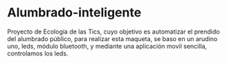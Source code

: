 # Alumbrado-inteligente
Proyecto de Ecología de las Tics, cuyo objetivo es automatizar el prendido del alumbrado público, para realizar esta maqueta, se baso en un arudino uno, leds, módulo bluetooth, y mediante una aplicación movil sencilla, controlamos los leds.
